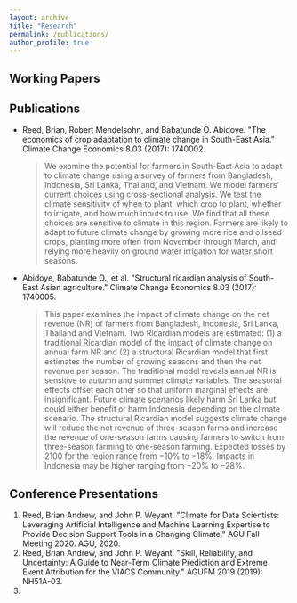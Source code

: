 ```yaml
---
layout: archive
title: "Research"
permalink: /publications/
author_profile: true
---
```

## Working Papers


## Publications
* Reed, Brian, Robert Mendelsohn, and Babatunde O. Abidoye. "The economics of crop adaptation to climate change in South-East Asia." Climate Change Economics 8.03 (2017): 1740002.
    > We examine the potential for farmers in South-East Asia to adapt to climate change using a survey of farmers from Bangladesh, Indonesia, Sri Lanka, Thailand, and Vietnam. We model farmers’ current choices using cross-sectional analysis. We test the climate sensitivity of when to plant, which crop to plant, whether to irrigate, and how much inputs to use. We find that all these choices are sensitive to climate in this region. Farmers are likely to adapt to future climate change by growing more rice and oilseed crops, planting more often from November through March, and relying more heavily on ground water irrigation for water short seasons.
* Abidoye, Babatunde O., et al. "Structural ricardian analysis of South-East Asian agriculture." Climate Change Economics 8.03 (2017): 1740005.
    > This paper examines the impact of climate change on the net revenue (NR) of farmers from Bangladesh, Indonesia, Sri Lanka, Thailand and Vietnam. Two Ricardian models are estimated: (1) a traditional Ricardian model of the impact of climate change on annual farm NR and (2) a structural Ricardian model that first estimates the number of growing seasons and then the net revenue per season. The traditional model reveals annual NR is sensitive to autumn and summer climate variables. The seasonal effects offset each other so that uniform marginal effects are insignificant. Future climate scenarios likely harm Sri Lanka but could either benefit or harm Indonesia depending on the climate scenario. The structural Ricardian model suggests climate change will reduce the net revenue of three-season farms and increase the revenue of one-season farms causing farmers to switch from three-season farming to one-season farming. Expected losses by 2100 for the region range from −10% to −18%. Impacts in Indonesia may be higher ranging from −20% to −28%.

## Conference Presentations
1. Reed, Brian Andrew, and John P. Weyant. "Climate for Data Scientists: Leveraging Artificial Intelligence and Machine Learning Expertise to Provide Decision Support Tools in a Changing Climate." AGU Fall Meeting 2020. AGU, 2020.
2. Reed, Brian Andrew, and John P. Weyant. "Skill, Reliability, and Uncertainty: A Guide to Near-Term Climate Prediction and Extreme Event Attribution for the VIACS Community." AGUFM 2019 (2019): NH51A-03.
3. 
